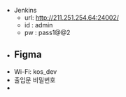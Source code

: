 - Jenkins
	- url: http://211.251.254.64:24002/
	- id : admin
	- pw : pass1@@2
- Figma
	- 
- Wi-Fi: kos_dev
- 출입문 비밀번호
- 